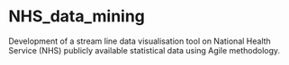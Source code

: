 # NHS_data_mining
Development of a stream line data visualisation tool on National Health Service (NHS) publicly available statistical data using Agile methodology.
